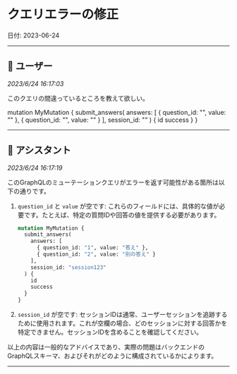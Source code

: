 # クエリエラーの修正

日付: 2023-06-24

---

## 👤 ユーザー
*2023/6/24 16:17:03*

このクエリの間違っているところを教えて欲しい。

mutation MyMutation {
  submit_answers(
    answers: [
      { question_id: "", value: "" },
      { question_id: "", value: "" }
    ],
    session_id: ""
  ) {
    id
    success
  }
}

---

## 🤖 アシスタント
*2023/6/24 16:17:19*

このGraphQLのミューテーションクエリがエラーを返す可能性がある箇所は以下の通りです。

1. `question_id` と `value` が空です: これらのフィールドには、具体的な値が必要です。たとえば、特定の質問IDや回答の値を提供する必要があります。

    ```graphql
    mutation MyMutation {
      submit_answers(
        answers: [
          { question_id: "1", value: "答え" },
          { question_id: "2", value: "別の答え" }
        ],
        session_id: "session123"
      ) {
        id
        success
      }
    }
    ```

2. `session_id` が空です: セッションIDは通常、ユーザーセッションを追跡するために使用されます。これが空欄の場合、どのセッションに対する回答かを特定できません。セッションIDを含めることを確認してください。

以上の内容は一般的なアドバイスであり、実際の問題はバックエンドのGraphQLスキーマ、およびそれがどのように構成されているかによります。

---

